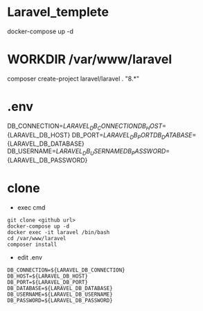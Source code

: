 # Laravel_templete

docker-compose up -d

# WORKDIR /var/www/laravel
composer create-project laravel/laravel . "8.*"


# .env
DB_CONNECTION=${LARAVEL_DB_CONNECTION}
DB_HOST=${LARAVEL_DB_HOST}
DB_PORT=${LARAVEL_DB_PORT}
DB_DATABASE=${LARAVEL_DB_DATABASE}
DB_USERNAME=${LARAVEL_DB_USERNAME}
DB_PASSWORD=${LARAVEL_DB_PASSWORD}

# clone
- exec cmd
```
git clone <github url>
docker-compose up -d
docker exec -it laravel /bin/bash
cd /var/www/laravel
composer install
```
- edit .env
```
DB_CONNECTION=${LARAVEL_DB_CONNECTION}
DB_HOST=${LARAVEL_DB_HOST}
DB_PORT=${LARAVEL_DB_PORT}
DB_DATABASE=${LARAVEL_DB_DATABASE}
DB_USERNAME=${LARAVEL_DB_USERNAME}
DB_PASSWORD=${LARAVEL_DB_PASSWORD}
```
